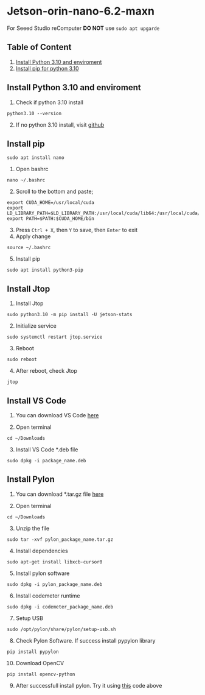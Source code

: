 # Jetson-orin-nano-6.2-maxn
For Seeed Studio reComputer **DO NOT** use ```sudo apt upgarde```

## Table of Content
1. [Install Python 3.10 and enviroment](#Install-Python-3.10-and-enviroment)
2. [Install pip for python 3.10](#-Install-pip)

## Install Python 3.10 and enviroment
1. Check if python 3.10 install
```
python3.10 --version
```
2. If no python 3.10 install, visit [github](https://github.com/Ainul-Hakim-irnow/Jetson-orin-nano-5.1.3.git)

## Install pip
```
sudo apt install nano
```
1. Open bashrc
```
nano ~/.bashrc
```
2. Scroll to the bottom and paste;
```
export CUDA_HOME=/usr/local/cuda
export LD_LIBRARY_PATH=$LD_LIBRARY_PATH:/usr/local/cuda/lib64:/usr/local/cuda/extras/CUPTI/lib64
export PATH=$PATH:$CUDA_HOME/bin
```
3. Press ```Ctrl + X```, then ```Y``` to save, then ```Enter``` to exit
4. Apply change
```
source ~/.bashrc
```
5. Install pip
```
sudo apt install python3-pip
```

## Install Jtop
1. Install Jtop
```
sudo python3.10 -m pip install -U jetson-stats
```
2. Initialize service
```
sudo systemctl restart jtop.service
```
3. Reboot
```
sudo reboot
```
4. After reboot, check Jtop
```
jtop
```

## Install VS Code
1. You can download VS Code [here](https://code.visualstudio.com/docs/?dv=linuxarm64_deb)

2. Open terminal
```
cd ~/Downloads
```
3. Install VS Code *.deb file
```
sudo dpkg -i package_name.deb
```

## Install Pylon
1. You can download *.tar.gz file [here](https://drive.google.com/file/d/1AKmBRzHc4yT-R1AkfoSfUR2PYj0U7Uz_/view?usp=sharing)

2. Open terminal
```
cd ~/Downloads
```
3. Unzip the file
```
sudo tar -xvf pylon_package_name.tar.gz
```
4. Install dependencies
```
sudo apt-get install libxcb-cursor0
```
5. Install pylon software
```
sudo dpkg -i pylon_package_name.deb
```
6. Install codemeter runtime
```
sudo dpkg -i codemeter_package_name.deb
```
7. Setup USB
```
sudo /opt/pylon/share/pylon/setup-usb.sh
```
8. Check Pylon Software. If success install pypylon library
```
pip install pypylon
```
10. Download OpenCV
```
pip install opencv-python
```
9. After successfull install pylon. Try it using [this](opencv.py) code above
